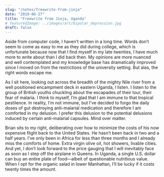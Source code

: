 ```yaml
---
slug: "/notes/freewrite-from-jinja"
date: "2019-06-27"
title: "Freewrite from Jinja, Uganda"
# featuredImage: ../images/art/bipolar_depression.jpg
draft: false
---
```


Aside from computer code, I haven’t written in a long time. Words don’t seem to come as easy to me as they did during college, which is unfortunate because now that I find myself in my late twenties, I have much more to write about than I did back then. My opinions are more nuanced and well contemplated and my knowledge base has dramatically improved since I moved on from the restrictions of the university setting. But alas, the right words escape me.

As I sit here, looking out across the breadth of the mighty Nile river from a well positioned encampment deck in eastern Uganda, I listen. I listen to the group of British youths chuckling about the escapades of their tour, their fear of malaria. I think to myself, I’m glad that I am immune to that tropical pestilence. In reality, I’m not immune, but I’ve decided to forgo the daily doses of gut destroying anti-malarial medication and therefore I am comforted in my delusion. I prefer this delusion to the potential delusions induced by certain anti-malarial capsules. Mind over matter.

Brian sits to my right, deliberating over how to minimize the costs of his now expensive flight back to the United States. He hasn’t been back in two and a half years. I’ve only been in Africa for less than three months and I already miss the comforts of home. Extra virgin olive oil, hot showers, livable cities. And yet, I don’t look forward to the price gauging that I will inevitably face as soon as I step off the airplane in Queens. In Uganda, a single U.S. dollar can buy an entire plate of food—albeit of questionable nutritious value. When I opt for the organic salad in lower Manhattan, I’ll be lucky if it costs twenty times the amount.
